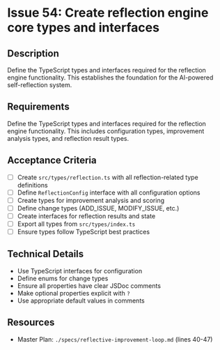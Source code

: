 # Issue 54: Create reflection engine core types and interfaces

## Description
Define the TypeScript types and interfaces required for the reflection engine functionality. This establishes the foundation for the AI-powered self-reflection system.

## Requirements
Define the TypeScript types and interfaces required for the reflection engine functionality. This includes configuration types, improvement analysis types, and reflection result types.

## Acceptance Criteria
- [ ] Create `src/types/reflection.ts` with all reflection-related type definitions
- [ ] Define `ReflectionConfig` interface with all configuration options
- [ ] Create types for improvement analysis and scoring
- [ ] Define change types (ADD_ISSUE, MODIFY_ISSUE, etc.)
- [ ] Create interfaces for reflection results and state
- [ ] Export all types from `src/types/index.ts`
- [ ] Ensure types follow TypeScript best practices

## Technical Details
- Use TypeScript interfaces for configuration
- Define enums for change types
- Ensure all properties have clear JSDoc comments
- Make optional properties explicit with `?`
- Use appropriate default values in comments

## Resources
- Master Plan: `./specs/reflective-improvement-loop.md` (lines 40-47)
